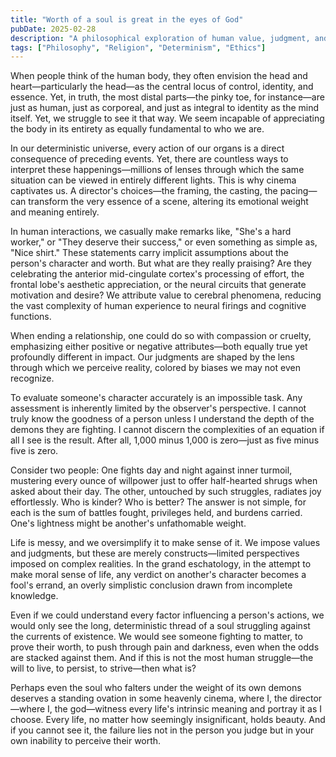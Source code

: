 ```yaml
---
title: "Worth of a soul is great in the eyes of God"
pubDate: 2025-02-28
description: "A philosophical exploration of human value, judgment, and the complexities of character in a deterministic universe."
tags: ["Philosophy", "Religion", "Determinism", "Ethics"]
---
```


When people think of the human body, they often envision the head and heart—particularly the head—as the central locus of control, identity, and essence. Yet, in truth, the most distal parts—the pinky toe, for instance—are just as human, just as corporeal, and just as integral to identity as the mind itself. Yet, we struggle to see it that way. We seem incapable of appreciating the body in its entirety as equally fundamental to who we are.

In our deterministic universe, every action of our organs is a direct consequence of preceding events. Yet, there are countless ways to interpret these happenings—millions of lenses through which the same situation can be viewed in entirely different lights. This is why cinema captivates us. A director's choices—the framing, the casting, the pacing—can transform the very essence of a scene, altering its emotional weight and meaning entirely.

In human interactions, we casually make remarks like, "She's a hard worker," or "They deserve their success," or even something as simple as, "Nice shirt." These statements carry implicit assumptions about the person's character and worth. But what are they really praising? Are they celebrating the anterior mid-cingulate cortex's processing of effort, the frontal lobe's aesthetic appreciation, or the neural circuits that generate motivation and desire? We attribute value to cerebral phenomena, reducing the vast complexity of human experience to neural firings and cognitive functions.

When ending a relationship, one could do so with compassion or cruelty, emphasizing either positive or negative attributes—both equally true yet profoundly different in impact. Our judgments are shaped by the lens through which we perceive reality, colored by biases we may not even recognize.

To evaluate someone's character accurately is an impossible task. Any assessment is inherently limited by the observer's perspective. I cannot truly know the goodness of a person unless I understand the depth of the demons they are fighting. I cannot discern the complexities of an equation if all I see is the result. After all, 1,000 minus 1,000 is zero—just as five minus five is zero.

Consider two people: One fights day and night against inner turmoil, mustering every ounce of willpower just to offer half-hearted shrugs when asked about their day. The other, untouched by such struggles, radiates joy effortlessly. Who is kinder? Who is better? The answer is not simple, for each is the sum of battles fought, privileges held, and burdens carried. One's lightness might be another's unfathomable weight.

Life is messy, and we oversimplify it to make sense of it. We impose values and judgments, but these are merely constructs—limited perspectives imposed on complex realities. In the grand eschatology, in the attempt to make moral sense of life, any verdict on another's character becomes a fool's errand, an overly simplistic conclusion drawn from incomplete knowledge.

Even if we could understand every factor influencing a person's actions, we would only see the long, deterministic thread of a soul struggling against the currents of existence. We would see someone fighting to matter, to prove their worth, to push through pain and darkness, even when the odds are stacked against them. And if this is not the most human struggle—the will to live, to persist, to strive—then what is?

Perhaps even the soul who falters under the weight of its own demons deserves a standing ovation in some heavenly cinema, where I, the director—where I, the god—witness every life's intrinsic meaning and portray it as I choose. Every life, no matter how seemingly insignificant, holds beauty. And if you cannot see it, the failure lies not in the person you judge but in your own inability to perceive their worth. 